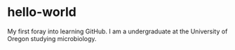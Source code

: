 # hello-world
My first foray into learning GitHub.
I am a undergraduate at the University of Oregon studying microbiology. 
